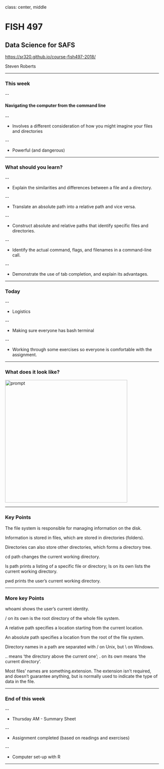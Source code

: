 class: center, middle

# FISH 497
## Data Science for SAFS


https://sr320.github.io/course-fish497-2018/


Steven Roberts


---

### This week 
--

#### Navigating the computer from the command line

--

- Involves a different consideration of how you might imagine your files and directories

--

- Powerful (and dangerous)




---

### What should you learn?

--

- Explain the similarities and differences between a file and a directory.

--

- Translate an absolute path into a relative path and vice versa.

--

- Construct absolute and relative paths that identify specific files and directories.

--

- Identify the actual command, flags, and filenames in a command-line call.

--

- Demonstrate the use of tab completion, and explain its advantages.




---

### Today

--

- Logistics

--

- Making sure everyone has bash terminal

--

- Working through some exercises so everyone is comfortable with the assignment.





---
### What does it look like? 


<img src="https://d.pr/i/ROcJr9+" alt="prompt" height=400>




---

### Key Points

The file system is responsible for managing information on the disk.

Information is stored in files, which are stored in directories (folders).

Directories can also store other directories, which forms a directory tree.

cd path changes the current working directory.

ls path prints a listing of a specific file or directory; ls on its own lists the current working directory.

pwd prints the user’s current working directory.



---

### More key Points

whoami shows the user’s current identity.

/ on its own is the root directory of the whole file system.

A relative path specifies a location starting from the current location.

An absolute path specifies a location from the root of the file system.

Directory names in a path are separated with / on Unix, but \\ on Windows.

.. means ‘the directory above the current one’; . on its own means ‘the current directory’.

Most files’ names are something.extension. The extension isn’t required, and doesn’t guarantee anything, but is normally used to indicate the type of data in the file.

---



### End of this week

--

- Thursday AM - Summary Sheet

--

- Assignment completed (based on readings and exercises)

--

- Computer set-up with R




---
